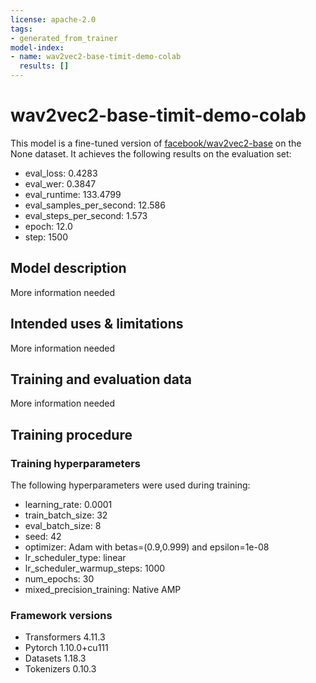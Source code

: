 ```yaml
---
license: apache-2.0
tags:
- generated_from_trainer
model-index:
- name: wav2vec2-base-timit-demo-colab
  results: []
---
```


<!-- This model card has been generated automatically according to the information the Trainer had access to. You
should probably proofread and complete it, then remove this comment. -->

# wav2vec2-base-timit-demo-colab

This model is a fine-tuned version of [facebook/wav2vec2-base](https://huggingface.co/facebook/wav2vec2-base) on the None dataset.
It achieves the following results on the evaluation set:
- eval_loss: 0.4283
- eval_wer: 0.3847
- eval_runtime: 133.4799
- eval_samples_per_second: 12.586
- eval_steps_per_second: 1.573
- epoch: 12.0
- step: 1500

## Model description

More information needed

## Intended uses & limitations

More information needed

## Training and evaluation data

More information needed

## Training procedure

### Training hyperparameters

The following hyperparameters were used during training:
- learning_rate: 0.0001
- train_batch_size: 32
- eval_batch_size: 8
- seed: 42
- optimizer: Adam with betas=(0.9,0.999) and epsilon=1e-08
- lr_scheduler_type: linear
- lr_scheduler_warmup_steps: 1000
- num_epochs: 30
- mixed_precision_training: Native AMP

### Framework versions

- Transformers 4.11.3
- Pytorch 1.10.0+cu111
- Datasets 1.18.3
- Tokenizers 0.10.3
